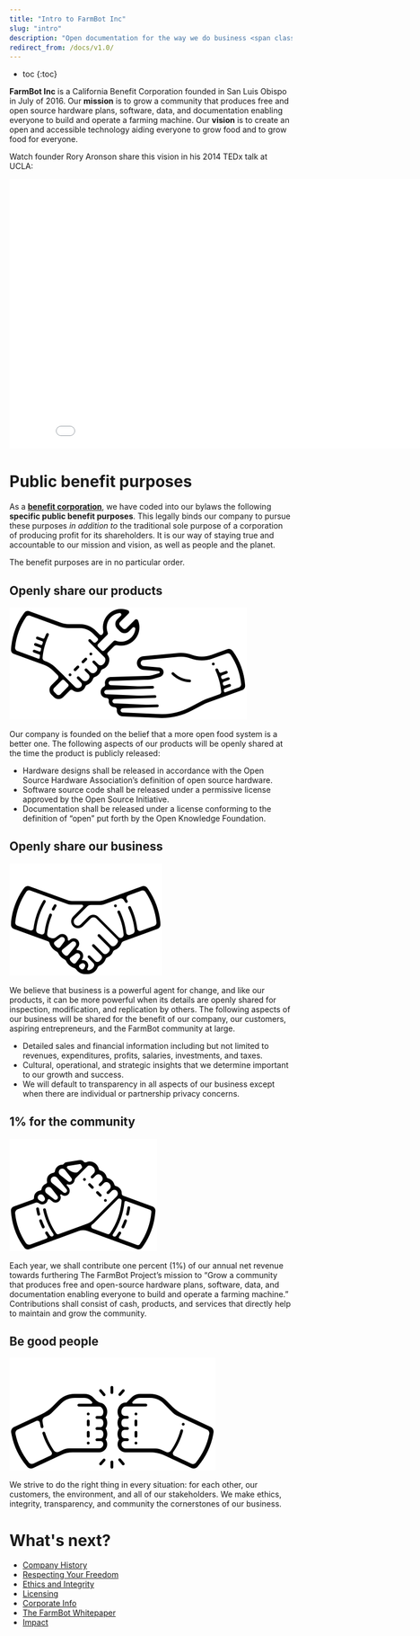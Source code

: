 ```yaml
---
title: "Intro to FarmBot Inc"
slug: "intro"
description: "Open documentation for the way we do business <span class=\"value-icon business\"></span>"
redirect_from: /docs/v1.0/
---
```


* toc
{:toc}

**FarmBot Inc** is a California Benefit Corporation founded in San Luis Obispo in July of 2016. Our **mission** is to grow a community that produces free and open­ source hardware plans, software, data, and documentation enabling everyone to build and operate a farming machine. Our **vision** is to create an open and accessible technology aiding everyone to grow food and to grow food for everyone.

Watch founder Rory Aronson share this vision in his 2014 TEDx talk at UCLA:

<iframe class="embedly-embed" src="//cdn.embedly.com/widgets/media.html?src=https%3A%2F%2Fwww.youtube.com%2Fembed%2FHIoVlPaypx4%3Ffeature%3Doembed&url=http%3A%2F%2Fwww.youtube.com%2Fwatch%3Fv%3DHIoVlPaypx4&image=https%3A%2F%2Fi.ytimg.com%2Fvi%2FHIoVlPaypx4%2Fhqdefault.jpg&key=f2aa6fc3595946d0afc3d76cbbd25dc3&type=text%2Fhtml&schema=youtube" width="854" height="480" scrolling="no" frameborder="0" allow="autoplay; fullscreen" allowfullscreen="true"></iframe>

# Public benefit purposes
As a [**benefit corporation**](https://en.wikipedia.org/wiki/Benefit_corporation), we have coded into our bylaws the following **specific public benefit purposes**. This legally binds our company to pursue these purposes *in addition to* the traditional sole purpose of a corporation of producing profit for its shareholders. It is our way of staying true and accountable to our mission and vision, as well as people and the planet.

The benefit purposes are in no particular order.

## Openly share our products

![products](_images/products.png)

Our company is founded on the belief that a more open food system is a better one. The following aspects of our products will be openly shared at the time the product is publicly released:

  * Hardware designs shall be released in accordance with the Open Source Hardware Association’s definition of open source hardware.
  * Software source code shall be released under a permissive license approved by the Open Source Initiative.
  * Documentation shall be released under a license conforming to the definition of “open” put forth by the Open Knowledge Foundation.

## Openly share our business

![business](_images/business.png)

We believe that business is a powerful agent for change, and like our products, it can be more powerful when its details are openly shared for inspection, modification, and replication by others. The following aspects of our business will be shared for the benefit of our company, our customers, aspiring entrepreneurs, and the FarmBot community at large.

  * Detailed sales and financial information including but not limited to revenues, expenditures, profits, salaries, investments, and taxes.
  * Cultural, operational, and strategic insights that we determine important to our growth and success.
  * We will default to transparency in all aspects of our business except when there are individual or partnership privacy concerns.

## 1% for the community

![community](_images/community.png)

Each year, we shall contribute one percent (1%) of our annual net revenue towards furthering The FarmBot Project’s mission to “Grow a community that produces free and open-source hardware plans, software, data, and documentation enabling everyone to build and operate a farming machine.” Contributions shall consist of cash, products, and services that directly help to maintain and grow the community.

## Be good people

![good-people](_images/good-people.png)

We strive to do the right thing in every situation: for each other, our customers, the environment, and all of our stakeholders. We make ethics, integrity, transparency, and community the cornerstones of our business.



# What's next?

 * [Company History](intro/company-history.md)
 * [Respecting Your Freedom](intro/respecting-your-freedom.md)
 * [Ethics and Integrity](intro/ethics-and-integrity.md)
 * [Licensing](intro/licensing.md)
 * [Corporate Info](intro/corporate-info.md)
 * [The FarmBot Whitepaper](intro/whitepaper.md)
 * [Impact](intro/impact.md)

